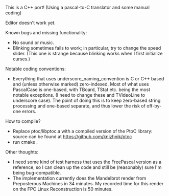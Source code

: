 This is a C++ port! (Using a pascal-to-C translator and some manual coding)

Editor doesn't work yet.

Known bugs and missing functionality:
- No sound or music.
- Blinking sometimes fails to work; in particular, try to change the speed slider. (This one is strange because blinking works when I first initialize curses.)

Notable coding conventions:
- Everything that uses underscore_naming_convention is C or C++ based and (unless otherwise marked) zero-indexed. Most of what uses PascalCase is one-based, with TBoard, TStat etc. being the most notable exceptions. (I need to change these and TVideoLine to underscore case). The point of doing this is to keep zero-based string processing and one-based separate, and thus lower the risk of off-by-one errors.

How to compile?
- Replace ptoc/libptoc.a with a compiled version of the PtoC library: source can be found at https://github.com/knizhnik/ptoc
- run cmake .

Other thoughts:
- I need some kind of test harness that uses the FreePascal version as a reference, so I can clean up the code and still be (reasonably) sure I'm being bug-compatible.
- The implementation currently does the Mandelbrot render from Preposterous Machines in 34 minutes. My recorded time for this render on the FPC Linux Reconstruction is 50 minutes.

